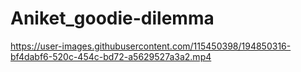 # Aniket_goodie-dilemma


https://user-images.githubusercontent.com/115450398/194850316-bf4dabf6-520c-454c-bd72-a5629527a3a2.mp4


